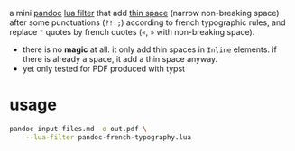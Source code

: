 a mini [pandoc](https://pandoc.org/index.html) [lua filter](https://pandoc.org/lua-filters.html) that add [thin space](https://en.wikipedia.org/wiki/Thin_space) (narrow non-breaking space) after some punctuations (`?!:;`) according to french typographic rules, and replace `"` quotes by french quotes (`«`, `»` with non-breaking space).

- there is no __magic__ at all. it only add thin spaces in `Inline` elements. if there is already a space, it add a thin space anyway.
- yet only tested for PDF produced with typst

usage
=====

```bash
pandoc input-files.md -o out.pdf \
    --lua-filter pandoc-french-typography.lua
```
